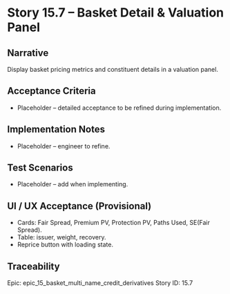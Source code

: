 # Story 15.7 – Basket Detail & Valuation Panel

## Narrative
Display basket pricing metrics and constituent details in a valuation panel.

## Acceptance Criteria
- Placeholder – detailed acceptance to be refined during implementation.

## Implementation Notes
- Placeholder – engineer to refine.

## Test Scenarios
- Placeholder – add when implementing.

## UI / UX Acceptance (Provisional)
- Cards: Fair Spread, Premium PV, Protection PV, Paths Used, SE(Fair Spread).
- Table: issuer, weight, recovery.
- Reprice button with loading state.

## Traceability
Epic: epic_15_basket_multi_name_credit_derivatives
Story ID: 15.7
